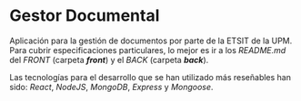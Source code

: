 # Gestor Documental
Aplicación para la gestión de documentos por parte de la ETSIT de la UPM. Para cubrir especificaciones particulares, lo mejor es ir a los *README.md* del *FRONT* (carpeta _**front**_) y el *BACK* (carpeta _**back**_).

Las tecnologías para el desarrollo que se han utilizado más reseñables han sido: *React*, *NodeJS*, *MongoDB*, *Express* y *Mongoose*.
